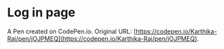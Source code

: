 # Log in page

A Pen created on CodePen.io. Original URL: [https://codepen.io/Karthika-Raj/pen/jOJPMEQ](https://codepen.io/Karthika-Raj/pen/jOJPMEQ).

